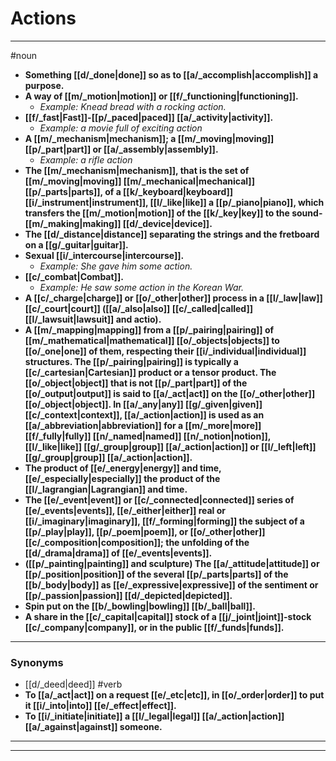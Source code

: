 # Actions
---
#noun
- **Something [[d/_done|done]] so as to [[a/_accomplish|accomplish]] a purpose.**
- **A way of [[m/_motion|motion]] or [[f/_functioning|functioning]].**
	- _Example: Knead bread with a rocking action._
- **[[f/_fast|Fast]]-[[p/_paced|paced]] [[a/_activity|activity]].**
	- _Example: a movie full of exciting action_
- **A [[m/_mechanism|mechanism]]; a [[m/_moving|moving]] [[p/_part|part]] or [[a/_assembly|assembly]].**
	- _Example: a rifle action_
- **The [[m/_mechanism|mechanism]], that is the set of [[m/_moving|moving]] [[m/_mechanical|mechanical]] [[p/_parts|parts]], of a [[k/_keyboard|keyboard]] [[i/_instrument|instrument]], [[l/_like|like]] a [[p/_piano|piano]], which transfers the [[m/_motion|motion]] of the [[k/_key|key]] to the sound-[[m/_making|making]] [[d/_device|device]].**
- **The [[d/_distance|distance]] separating the strings and the fretboard on a [[g/_guitar|guitar]].**
- **Sexual [[i/_intercourse|intercourse]].**
	- _Example: She gave him some action._
- **[[c/_combat|Combat]].**
	- _Example: He saw some action in the Korean War._
- **A [[c/_charge|charge]] or [[o/_other|other]] process in a [[l/_law|law]] [[c/_court|court]] ([[a/_also|also]] [[c/_called|called]] [[l/_lawsuit|lawsuit]] and actio).**
- **A [[m/_mapping|mapping]] from a [[p/_pairing|pairing]] of [[m/_mathematical|mathematical]] [[o/_objects|objects]] to [[o/_one|one]] of them, respecting their [[i/_individual|individual]] structures. The [[p/_pairing|pairing]] is typically a [[c/_cartesian|Cartesian]] product or a tensor product. The [[o/_object|object]] that is not [[p/_part|part]] of the [[o/_output|output]] is said to [[a/_act|act]] on the [[o/_other|other]] [[o/_object|object]]. In [[a/_any|any]] [[g/_given|given]] [[c/_context|context]], [[a/_action|action]] is used as an [[a/_abbreviation|abbreviation]] for a [[m/_more|more]] [[f/_fully|fully]] [[n/_named|named]] [[n/_notion|notion]], [[l/_like|like]] [[g/_group|group]] [[a/_action|action]] or [[l/_left|left]] [[g/_group|group]] [[a/_action|action]].**
- **The product of [[e/_energy|energy]] and time, [[e/_especially|especially]] the product of the [[l/_lagrangian|Lagrangian]] and time.**
- **The [[e/_event|event]] or [[c/_connected|connected]] series of [[e/_events|events]], [[e/_either|either]] real or [[i/_imaginary|imaginary]], [[f/_forming|forming]] the subject of a [[p/_play|play]], [[p/_poem|poem]], or [[o/_other|other]] [[c/_composition|composition]]; the unfolding of the [[d/_drama|drama]] of [[e/_events|events]].**
- **([[p/_painting|painting]] and sculpture) The [[a/_attitude|attitude]] or [[p/_position|position]] of the several [[p/_parts|parts]] of the [[b/_body|body]] as [[e/_expressive|expressive]] of the sentiment or [[p/_passion|passion]] [[d/_depicted|depicted]].**
- **Spin put on the [[b/_bowling|bowling]] [[b/_ball|ball]].**
- **A share in the [[c/_capital|capital]] stock of a [[j/_joint|joint]]-stock [[c/_company|company]], or in the public [[f/_funds|funds]].**
---
### Synonyms
- [[d/_deed|deed]]
#verb
- **To [[a/_act|act]] on a request [[e/_etc|etc]], in [[o/_order|order]] to put it [[i/_into|into]] [[e/_effect|effect]].**
- **To [[i/_initiate|initiate]] a [[l/_legal|legal]] [[a/_action|action]] [[a/_against|against]] someone.**
---
---
